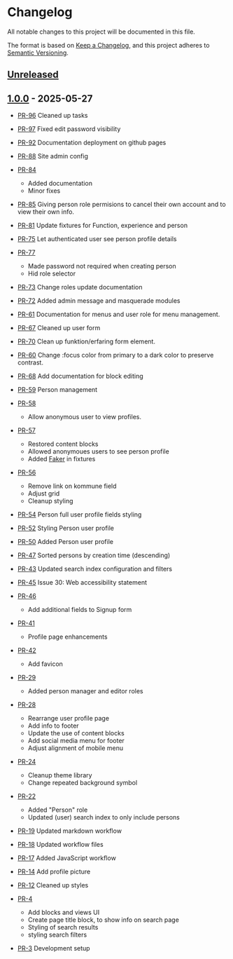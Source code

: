 # Changelog

All notable changes to this project will be documented in this file.

The format is based on [Keep a Changelog](https://keepachangelog.com/en/1.1.0/),
and this project adheres to [Semantic Versioning](https://semver.org/spec/v2.0.0.html).

## [Unreleased]

## [1.0.0] - 2025-05-27

* [PR-96](https://github.com/itk-dev/filmfolk/pull/96)
  Cleaned up tasks
* [PR-97](https://github.com/itk-dev/filmfolk/pull/97)
  Fixed edit password visibility
* [PR-92](https://github.com/itk-dev/filmfolk/pull/92)
  Documentation deployment on github pages
* [PR-88](https://github.com/itk-dev/filmfolk/pull/88)
  Site admin config
* [PR-84](https://github.com/itk-dev/filmfolk/pull/84)
  * Added documentation
  * Minor fixes
* [PR-85](https://github.com/itk-dev/filmfolk/pull/85)
  Giving person role permisions to cancel their own account and to view their own info.
* [PR-81](https://github.com/itk-dev/filmfolk/pull/81)
  Update fixtures for Function, experience and person
* [PR-75](https://github.com/itk-dev/filmfolk/pull/75)
  Let authenticated user see person profile details
* [PR-77](https://github.com/itk-dev/filmfolk/pull/77)
  * Made password not required when creating person
  * Hid role selector
* [PR-73](https://github.com/itk-dev/filmfolk/pull/73)
  Change roles update documentation
* [PR-72](https://github.com/itk-dev/filmfolk/pull/72)
  Added admin message and masquerade modules
* [PR-61](https://github.com/itk-dev/filmfolk/pull/61)
  Documentation for menus and user role for menu management.
* [PR-67](https://github.com/itk-dev/filmfolk/pull/67)
  Cleaned up user form
* [PR-70](https://github.com/itk-dev/filmfolk/pull/70)
  Clean up funktion/erfaring form element.
* [PR-60](https://github.com/itk-dev/filmfolk/pull/60)
  Change :focus color from primary to a dark color to preserve contrast.
* [PR-68](https://github.com/itk-dev/filmfolk/pull/68)
  Add documentation for block editing
* [PR-59](https://github.com/itk-dev/filmfolk/pull/59)
  Person management
* [PR-58](https://github.com/itk-dev/filmfolk/pull/58)
  * Allow anonymous user to view profiles.
* [PR-57](https://github.com/itk-dev/filmfolk/pull/57)
  * Restored content blocks
  * Allowed anonymoues users to see person profile
  * Added [Faker](https://fakerphp.org/) in fixtures
* [PR-56](https://github.com/itk-dev/filmfolk/pull/56)
  * Remove link on kommune field
  * Adjust grid
  * Cleanup styling
* [PR-54](https://github.com/itk-dev/filmfolk/pull/54)
  Person full user profile fields styling
* [PR-52](https://github.com/itk-dev/filmfolk/pull/52)
  Styling Person user profile
* [PR-50](https://github.com/itk-dev/filmfolk/pull/50)
  Added Person user profile
* [PR-47](https://github.com/itk-dev/filmfolk/pull/47)
  Sorted persons by creation time (descending)
* [PR-43](https://github.com/itk-dev/filmfolk/pull/43)
  Updated search index configuration and filters
* [PR-45](https://github.com/itk-dev/filmfolk/pull/45)
  Issue 30: Web accessibility statement
* [PR-46](https://github.com/itk-dev/filmfolk/pull/46)
  * Add additional fields to Signup form
* [PR-41](https://github.com/itk-dev/filmfolk/pull/41)
  * Profile page enhancements
* [PR-42](https://github.com/itk-dev/filmfolk/pull/42)
  * Add favicon
* [PR-29](https://github.com/itk-dev/filmfolk/pull/29)
  * Added person manager and editor roles
* [PR-28](https://github.com/itk-dev/filmfolk/pull/28)
  * Rearrange user profile page
  * Add info to footer
  * Update the use of content blocks
  * Add social media menu for footer
  * Adjust alignment of mobile menu
* [PR-24](https://github.com/itk-dev/filmfolk/pull/24)
  * Cleanup theme library
  * Change repeated background symbol
* [PR-22](https://github.com/itk-dev/filmfolk/pull/22)
  * Added "Person" role
  * Updated (user) search index to only include persons
* [PR-19](https://github.com/itk-dev/filmfolk/pull/19)
  Updated markdown workflow
* [PR-18](https://github.com/itk-dev/filmfolk/pull/18)
  Updated workflow files
* [PR-17](https://github.com/itk-dev/filmfolk/pull/17)
  Added JavaScript workflow
* [PR-14](https://github.com/itk-dev/filmfolk/pull/14)
  Add profile picture
* [PR-12](https://github.com/itk-dev/filmfolk/pull/12)
  Cleaned up styles
* [PR-4](https://github.com/itk-dev/filmfolk/pull/4)
  * Add blocks and views UI
  * Create page title block, to show info on search page
  * Styling of search results
  * styling search filters

* [PR-3](https://github.com/itk-dev/filmfolk/pull/3)
  Development setup

[Unreleased]: https://github.com/rimi-itk/filmfolk/compare/1.0.0...HEAD
[1.0.0]: https://github.com/rimi-itk/filmfolk/releases/tag/1.0.0
